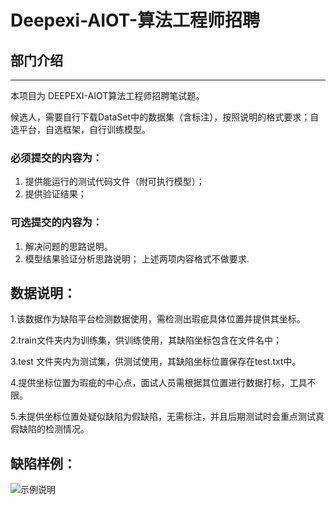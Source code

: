 # Deepexi-AIOT-算法工程师招聘
## 部门介绍

---------------------------------

本项目为 DEEPEXI-AIOT算法工程师招聘笔试题。


候选人，需要自行下载DataSet中的数据集（含标注），按照说明的格式要求；自选平台，自选框架，自行训练模型。
### 必须提交的内容为：
1. 提供能运行的测试代码文件（附可执行模型）；
2. 提供验证结果；
### 可选提交的内容为：
1. 解决问题的思路说明。
2. 模型结果验证分析思路说明；
上述两项内容格式不做要求.

## 数据说明：
1.该数据作为缺陷平台检测数据使用，需检测出瑕疵具体位置并提供其坐标。

2.train文件夹内为训练集，供训练使用，其缺陷坐标包含在文件名中；

3.test 文件夹内为测试集，供测试使用，其缺陷坐标位置保存在test.txt中。

4.提供坐标位置为瑕疵的中心点，面试人员需根据其位置进行数据打标，工具不限。

5.未提供坐标位置处疑似缺陷为假缺陷，无需标注，并且后期测试时会重点测试真假缺陷的检测情况。

## 缺陷样例：

![示例说明](/User/caoyuan/explain.png)


